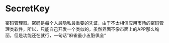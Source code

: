 # SecretKey
密码管理器。密码是每个人最隐私最重要的凭证，由于不太相信应用市场的密码管理类软件，所以，只能自己开发一个类似的，虽然界面不像市面上的APP那么绚丽，但是功能还在就行，一句话”麻雀虽小五脏俱全“
